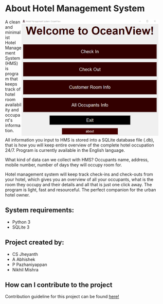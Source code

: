 # About Hotel Management System 
<img alt="Hotel Management System Main menu" src=".\images\main-menu.png" align="right" width="450px"/>
A clean and minimalist Hotel Management System (HMS) is program that keeps track of hotel room availability and 
occupant's information.

All information you input to HMS is stored into a SQLite database file (.db), that is how you will keep entire 
overview of the complete hotel occupation 24/7. Program is currently available in the English language.

What kind of data can we collect with HMS?
Occupants name, address, mobile number, number of days they will occupy room for.

Hotel management system will keep track check-ins and check-outs from your hotel, which gives you an overview of all your occupants, what is the room they occupy and their details and all that is just one click away. The program is light, fast and resourceful. The perfect companion for the urban hotel owner.

## System requirements:  
* Python 3
* SQLite 3

## Project created by:
* CS Jheyanth  
* A Abhishek  
* P Pazhaniyappan  
* Nikhil Mishra

## How can I contribute to the project
Contribution guideline for this project can be found [here!](/CONTRIBUTING.md)
